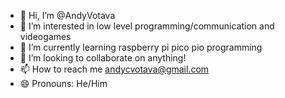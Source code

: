 - 👋 Hi, I’m @AndyVotava
- 👀 I’m interested in low level programming/communication and videogames
- 🌱 I’m currently learning raspberry pi pico pio programming
- 💞️ I’m looking to collaborate on anything!
- 📫 How to reach me andycvotava@gmail.com
- 😄 Pronouns: He/Him

<!---
AndyVotava/AndyVotava is a ✨ special ✨ repository because its `README.md` (this file) appears on your GitHub profile.
You can click the Preview link to take a look at your changes.
--->
